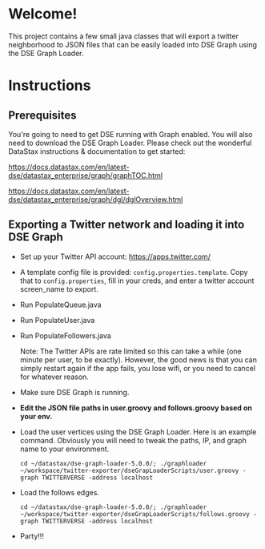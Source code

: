 Welcome!
====

This project contains a few small java classes that will export a twitter neighborhood to JSON files that can be easily loaded into DSE Graph using the DSE Graph Loader.

Instructions
=====

Prerequisites
----
You're going to need to get DSE running with Graph enabled. You will also need to download the DSE Graph Loader. Please check out the wonderful DataStax instructions & documentation to get started:

   https://docs.datastax.com/en/latest-dse/datastax_enterprise/graph/graphTOC.html
   
   https://docs.datastax.com/en/latest-dse/datastax_enterprise/graph/dgl/dglOverview.html
   
Exporting a Twitter network and loading it into DSE Graph
----

* Set up your Twitter API account: https://apps.twitter.com/
* A template config file is provided: `config.properties.template`. Copy that to `config.properties`, fill in your creds, and enter a twitter account screen_name to export.
* Run PopulateQueue.java
* Run PopulateUser.java
* Run PopulateFollowers.java

   Note: The Twitter APIs are rate limited so this can take a while (one minute per user, to be exactly). However, the good news is that you can simply restart again if the app fails, you lose wifi, or you need to cancel for whatever reason.
   
* Make sure DSE Graph is running.
* **Edit the JSON file paths in user.groovy and follows.groovy based on your env.**
* Load the user vertices using the DSE Graph Loader. Here is an example command. Obviously you will need to tweak the paths, IP, and graph name to your environment.

   `cd ~/datastax/dse-graph-loader-5.0.0/; ./graphloader ~/workspace/twitter-exporter/dseGrapLoaderScripts/user.groovy -graph TWITTERVERSE -address localhost`
   
* Load the follows edges.

   `cd ~/datastax/dse-graph-loader-5.0.0/; ./graphloader ~/workspace/twitter-exporter/dseGrapLoaderScripts/follows.groovy -graph TWITTERVERSE -address localhost`
   
* Party!!!
